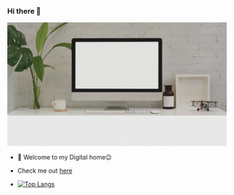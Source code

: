 ### Hi there 👋

<img src="https://github.com/DoubleK854/DoubleK854/blob/main/Heythere.gif" alt="Here is a little bit about me!">


<!--
**DoubleK854/DoubleK854** is a ✨ _special_ ✨ repository because its `README.md` (this file) appears on your GitHub profile.-->

- 💬 Welcome to my Digital home😉
- Check me out [here](https://doublek854.github.io/portfolio/)



- [![Top Langs](https://github-readme-stats.vercel.app/api/top-langs/?username=DoubleK854&layout=compact&theme=radical)](https://github.com/anuraghazra/github-readme-stats)

